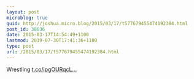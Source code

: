 ```yaml
---
layout: post
microblog: true
guid: http://joshua.micro.blog/2015/03/17/t577679455474192384.html
post_id: 38636
date: 2015-03-17T14:54:49+1100
lastmod: 2019-07-30T17:41:36+1100
type: post
url: /2015/03/17/t577679455474192384.html
---
```

Wrestling [t.co/ipgOURqcL...](https://t.co/ipgOURqcLN)
